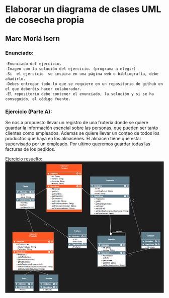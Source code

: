 # Elaborar un diagrama de clases UML de cosecha propia

## Marc Morlá Isern

### Enunciado:
    -Enunciado del ejercicio.
    -Imagen con la solución del ejercicio. (programa a elegir)
    -Si  el ejercicio  se inspira en una página web o bibliografía, debe añadirlo.
    -Debes entregar todo lo que se requiere en un repositorio de github en el que deberéis hacer colaborador.
    -El repositorio debe contener el enunciado, la solución y si se ha conseguido, el código fuente.

### Ejercicio (Parte A): 

Se nos a propuesto llevar un registro de una fruteria donde se quiere guardar la información esencial sobre las personas, que pueden ser tanto clientes como empleados. Ademas se quiere llevar un conteo de todos los productos que haya en los almacenes. El almacen tiene que estar supervisado por un empleado. Por ultimo queremos guardar todas las facturas de los pedidos.
    
Ejercicio resuelto: 
![Ejercicio](CosechaPropia.png)
